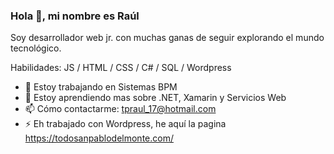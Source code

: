 ### Hola 👋, mi nombre es Raúl
Soy desarrollador web jr. con muchas ganas de seguir explorando el mundo tecnológico.

Habilidades: JS / HTML / CSS / C# / SQL / Wordpress

- 🔭 Estoy trabajando en Sistemas BPM 
- 🌱 Estoy aprendiendo mas sobre .NET, Xamarin y Servicios Web 
- 📫 Cómo contactarme: tpraul_17@hotmail.com 
- ⚡ Eh trabajado con Wordpress, he aquí la pagina https://todosanpablodelmonte.com/ 
